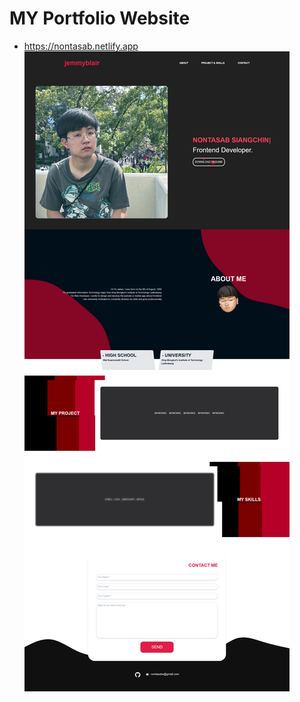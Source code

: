 # MY Portfolio Website
- https://nontasab.netlify.app
![App Screenshot](https://github.com/jamesmhee/portfolio/blob/master/src/assets/screencapture-nontasab-netlify-app-2023-07-09-08_33_40.png)
